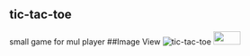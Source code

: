## tic-tac-toe
small game for mul player
##Image View
![tic-tac-toe](https://cloud.githubusercontent.com/assets/22226157/23298950/e3320f48-fa3c-11e6-8038-9dbd94bb4084.jpeg)
<img src="https://github.com/e3320f48-fa3c-11e6-8038-9dbd94bb4084.jpeg" height="24" width="48">
